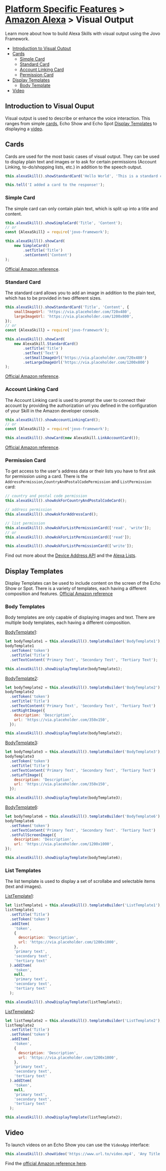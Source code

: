 # [Platform Specific Features](../) > [Amazon Alexa](./README.md) > Visual Output

Learn more about how to build Alexa Skills with visual output using the Jovo Framework.

* [Introduction to Visual Output](#introduction-to-visual-output)
* [Cards](#cards)
  * [Simple Card](#simple-card)
  * [Standard Card](#standard-card)
  * [Account Linking Card](#account-linking-card)
  * [Permission Card](#permission-card)
* [Display Templates](#display-templates)
  * [Body Template](#body-template)
* [Video](#video)

## Introduction to Visual Ouput

Visual output is used to describe or enhance the voice interaction. This ranges from simple [cards](#cards), Echo Show and Echo Spot [Display Templates](#display-templates) to displaying a [video](#video).

## Cards

Cards are used for the most basic cases of visual output. They can be used to display plain text and images or to ask for certain permissions (Account Linking, to-do/shopping lists, etc.) in addition to the speech output.

```javascript
this.alexaSkill().showStandardCard('Hello World', 'This is a standard card');

this.tell('I added a card to the response!');
```

### Simple Card

The simple card can only contain plain text, which is split up into a title and content.

```javascript
this.alexaSkill().showSimpleCard('Title', 'Content');
// or
const {AlexaSkill} = require('jovo-framework');

this.alexaSkill().showCard(
    new SimpleCard()
        .setTitle('Title')
        .setContent('Content')
);
```

[Official Amazon reference](https://developer.amazon.com/docs/custom-skills/include-a-card-in-your-skills-response.html#creating-a-basic-home-card-to-display-text).

### Standard Card

The standard card allows you to add an image in addition to the plain text, which has to be provided in two different sizes.

```javascript
this.alexaSkill().showStandardCard('Title', 'Content', {
    smallImageUrl: 'https://via.placeholder.com/720x480',
    largeImageUrl: 'https://via.placeholder.com/1200x800',
});
// or
const {AlexaSkill} = require('jovo-framework');

this.alexaSkill().showCard(
    new AlexaSkill.StandardCard()
        .setTitle('Title')
        .setText('Text')
        .setSmallImageUrl('https://via.placeholder.com/720x480')
        .setLargeImageUrl('https://via.placeholder.com/1200x800')
);
```

[Official Amazon reference](https://developer.amazon.com/docs/custom-skills/include-a-card-in-your-skills-response.html#creating-a-home-card-to-display-text-and-an-image).

### Account Linking Card

The Account Linking card is used to prompt the user to connect their account by providing the authorization url you defined in the configuration of your Skill in the Amazon developer console.

```javascript
this.alexaSkill().showAccountLinkingCard();
// or
const {AlexaSkill} = require('jovo-framework');

this.alexaSkill().showCard(new AlexaSkill.LinkAccountCard());
```

[Official Amazon reference](https://developer.amazon.com/docs/custom-skills/include-a-card-in-your-skills-response.html#defining-a-card-for-use-with-account-linking).

### Permission Card

To get access to the user's address data or their lists you have to first ask for permission using a card. There is the `AddressPermission`,`CountryAndPostalCodePermission` and `ListPermission` card:
```javascript
// country and postal code permission
this.alexaSkill().showAskForCountryAndPostalCodeCard();

// address permission
this.alexaSkill().showAskforAddressCard();

// list permission
this.alexaSkill().showAskForListPermissionCard(['read', 'write']);
// or
this.alexaSkill().showAskForListPermissionCard(['read']);

this.alexaSkill().showAskForListPermissionCard(['write']);
```

Find out more about the [Device Address API](#https://developer.amazon.com/docs/custom-skills/device-address-api.html) and the [Alexa Lists](#https://developer.amazon.com/docs/custom-skills/access-the-alexa-shopping-and-to-do-lists.html).

## Display Templates

Display Templates can be used to include content on the screen of the Echo Show or Spot. There is a variety of templates, each having a different composition and features.
[Official Amazon reference](https://developer.amazon.com/docs/custom-skills/display-interface-reference.html) 

### Body Templates

Body templates are only capable of displaying images and text. There are multiple body templates, each having a different composition.

[BodyTemplate1](https://developer.amazon.com/docs/custom-skills/display-interface-reference.html#bodytemplate1-for-simple-text-and-image-views):
```javascript
let bodyTemplate1 = this.alexaSkill().templateBuilder('BodyTemplate1');
bodyTemplate1
  .setToken('token')
  .setTitle('Title')
  .setTextContent('Primary Text', 'Secondary Test', 'Tertiary Text');

this.alexaSkill().showDisplayTemplate(bodyTemplate1);
```

[BodyTemplate2](https://developer.amazon.com/docs/custom-skills/display-interface-reference.html#bodytemplate2-for-image-views-and-limited-centered-text):
```javascript
let bodyTemplate2 = this.alexaSkill().templateBuilder('BodyTemplate2');
bodyTemplate2
  .setToken('token')
  .setTitle('Title')
  .setTextContent('Primary Text', 'Secondary Test', 'Tertiary Text')
  .setRightImage({
    description: 'Description',
    url: 'https://via.placeholder.com/350x150',
  });

this.alexaSkill().showDisplayTemplate(bodyTemplate2);
```

[BodyTemplate3](https://developer.amazon.com/docs/custom-skills/display-interface-reference.html#bodytemplate3-for-image-views-and-limited-left-aligned-text):

```javascript
let bodyTemplate3 = this.alexaSkill().templateBuilder('BodyTemplate3');
bodyTemplate3
  .setToken('token')
  .setTitle('Title')
  .setTextContent('Primary Text', 'Secondary Text', 'Tertiary Text')
  .setLeftImage({
    description: 'Description',
    url: 'https://via.placeholder.com/350x150',
  });

this.alexaSkill().showDisplayTemplate(bodyTemplate3);
```

[BodyTemplate6](https://developer.amazon.com/docs/custom-skills/display-interface-reference.html#bodytemplate6-for-text-and-optional-background-image):

```javascript
let bodyTemplate6 = this.alexaSkill().templateBuilder('BodyTemplate6');
bodyTemplate6
  .setToken('token')
  .setTextContent('Primary Text', 'Secondary Text'. 'Tertiary Text')
  .setFullScreenImage({
    description: 'Description',
    url: 'https://via.placeholder.com/1200x1000',
});

this.alexaSkill().showDisplayTemplate(bodyTemplate6);
```

### List Templates

The list template is used to display a set of scrollabe and selectable items (text and images).

[ListTemplate1](https://developer.amazon.com/docs/custom-skills/display-interface-reference.html#listtemplate1-for-text-lists-and-optional-images):

```javascript
let listTemplate1 = this.alexaSkill().templateBuilder('ListTemplate1');
listTemplate1
  .setTitle('Title')
  .setToken('token')
  .addItem(
    'token',
    {
      description: 'Description',
      url: 'https://via.placeholder.com/1200x1000',
    },
    'primary text',
    'secondary text',
    'tertiary text'
  ).addItem(
    'token',
    null,
    'primary text',
    'secondary text',
    'tertiary text'
  );

this.alexaSkill().showDisplayTemplate(listTemplate1);
```

[ListTemplate2](https://developer.amazon.com/docs/custom-skills/display-interface-reference.html#listtemplate2-for-list-images-and-optional-text):

```javascript
let listTemplate2 = this.alexaSkill().templateBuilder('ListTemplate2');
listTemplate2
  .setTitle('Title')
  .setToken('token')
  .addItem(
    'token',
    {
      description: 'Description',
      url: 'https://via.placeholder.com/1200x1000',
    },
    'primary text',
    'secondary text',
    'tertiary text'
  ).addItem(
    'token',
    null,
    'primary text',
    'secondary text',
    'tertiary text'
  );

this.alexaSkill().showDisplayTemplate(listTemplate2);
```

## Video

To launch videos on an Echo Show you can use the `VideoApp` interface:

```javascript
this.alexaSkill().showVideo('https://www.url.to/video.mp4', 'Any Title', 'Any Subtitle');
```

Find the [official Amazon reference here](https://developer.amazon.com/docs/custom-skills/videoapp-interface-reference.html).